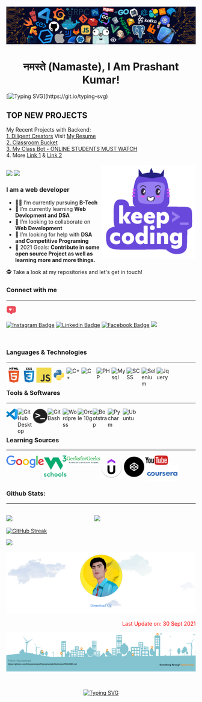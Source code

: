 ![](https://github.com/03prashantpk/03prashantpk/blob/main/assets/header.png)

<h1 align="center">
नमस्ते (Namaste), I Am Prashant Kumar!<br>
</h1>

<p align="center">

[![Typing SVG](https://readme-typing-svg.demolab.com?font=Fira+Code&pause=1000&width=780&center=true&lines=Welcome+To+My+Github+Profile;Full-Stack+Web+Developer;Always+Learning+New+Things;Please+Do+Not+Hesitate;To+Open+An+Issue;Or+Submit+A+Pull+Request.)](https://git.io/typing-svg)
 


</p>
 
 ## TOP NEW PROJECTS
 My Recent Projects with Backend: <br>
 <a href="https://diligentcreator.ml/">1. Diligent Creators</a> Visit <a href='https://diligentcreator.ml/u/admin'>My Resume</a><br>
 <a href="https://enally.in/files-manager/">2. Classroom Bucket</a><br>
 <a href="https://enally.in/files-manager/myclassbot">3. My Class Bot - ONLINE STUDENTS MUST WATCH</a><br>
 4. More <a href="https://enally.in/">Link 1</a> & <a href="https://enally.in/files-manager/project-page">Link 2</a><br>
<br>
<img align="right" alt="coding" width="250" src="https://github.com/03prashantpk/03prashantpk/blob/main/assets/keep_coding.gif">

![](https://komarev.com/ghpvc/?username=03prashantpk&color=ff0000&label=Welcome,+Please+Come+In+Visitor) ![](https://hit.yhype.me/github/profile?user_id=43730425)<br>

### I am a web developer

- 👨‍🏭 I’m currently pursuing **B-Tech** <br>
- 🏫 I’m currently learning **Web Devlopment and DSA** <br>
- 🙌 I’m looking to collaborate on **Web Development** <br>
- 🤔 I’m looking for help with **DSA and Competitive Programing**<br>
- 🥅 2021 Goals: **Contribute in some open source Project as well as learning more and more things.** <br>

🕵 Take a look at my repositories and let's get in touch!<br>

### Connect with me

<hr/>

<img width="26" src="https://github.com/03prashantpk/03prashantpk/blob/main/assets/like.png">

[![Instagram Badge](https://img.shields.io/badge/-@prashantpkumar-E4405F?style=flat-square&logo=instagram&logoColor=white&link=https://www.instagram.com/prashantpkumar)](https://www.instagram.com/prashantpkumar)
[![Linkedin Badge](https://img.shields.io/badge/-03prashantpk-blue?style=flat-square&logo=Linkedin&logoColor=white&link=https://www.linkedin.com/in/03prashantpk/)](https://www.linkedin.com/in/03prashantpk/)
[![Facebook Badge](https://img.shields.io/badge/-Prashant96120Pk-3b5998?style=flat-square&labelColor=3b5998&logo=facebook&logoColor=white&link=https://www.facebook.com/Prashant96120Pk)](https://www.facebook.com/Prashant96120Pk)
![](https://komarev.com/ghpvc/?username=03prashantpk&color=blue)


<!--
```
https://open.spotify.com/user/31gms3hlihdvvu6bwlnvzpig7qny?si=8e812ed666f24c50
```
-->

<br>

### Languages & Technologies

<hr/>

<img align="left" alt="HTML5" width="40px" src="https://raw.githubusercontent.com/github/explore/80688e429a7d4ef2fca1e82350fe8e3517d3494d/topics/html/html.png" />
<img align="left" alt="CSS3" width="40px" src="https://raw.githubusercontent.com/github/explore/80688e429a7d4ef2fca1e82350fe8e3517d3494d/topics/css/css.png" />
<img align="left" alt="JavaScript" width="40px" src="https://raw.githubusercontent.com/github/explore/80688e429a7d4ef2fca1e82350fe8e3517d3494d/topics/javascript/javascript.png" />
<img align="left" alt="Python" width="40px" src="https://raw.githubusercontent.com/github/explore/80688e429a7d4ef2fca1e82350fe8e3517d3494d/topics/python/python.png" />
<img align="left" alt="C++" width="40px" src="https://user-images.githubusercontent.com/42747200/46140125-da084900-c26d-11e8-8ea7-c45ae6306309.png" />
<img align="left" alt="C" width="40px" src="https://upload.wikimedia.org/wikipedia/commons/thumb/1/18/C_Programming_Language.svg/1200px-C_Programming_Language.svg.png" />
<img align="left" alt="PHP" width="40px" src="https://www.php.net/images/logos/new-php-logo.svg" />
<img align="left" alt="Mysql" width="40px" src="https://www.mysql.com/common/logos/logo-mysql-170x115.png" />
<img align="left" alt="SCSS" width="40px" src="https://sass-lang.com/assets/img/styleguide/seal-color-aef0354c.png" />
<img align="left" alt="Selenium" width="40px" src="https://upload.wikimedia.org/wikipedia/commons/thumb/d/d5/Selenium_Logo.png/220px-Selenium_Logo.png" />
<img align="left" alt="Jquery" width="40px" src="https://openjsf.org/wp-content/uploads/sites/84/2019/10/jquery-logo-vertical_large_square.png" />

<br><br>


### Tools & Softwares

<hr/>

<img align="left" alt="Visual Studio Code" width="30px" src="https://raw.githubusercontent.com/github/explore/80688e429a7d4ef2fca1e82350fe8e3517d3494d/topics/visual-studio-code/visual-studio-code.png" />
<img align="left" alt="GitHub Desktop" width="40px" src="https://static.techspot.com/images2/downloads/topdownload/2021/04/2021-04-07-ts3_thumbs-8ba.png" />
<img align="left" alt="Terminal" width="40px" src="https://raw.githubusercontent.com/github/explore/80688e429a7d4ef2fca1e82350fe8e3517d3494d/topics/terminal/terminal.png" />
<img align="left" alt="GitBash" width="40px" src="https://git-scm.com/images/logos/downloads/Git-Icon-1788C.png" />
<img align="left" alt="Wordpress" width="40px" src="https://upload.wikimedia.org/wikipedia/commons/thumb/9/93/Wordpress_Blue_logo.png/1200px-Wordpress_Blue_logo.png" />
<img align="left" alt="Orcle 10g" width="40px" src="https://i.pinimg.com/236x/e3/b7/9d/e3b79dd42a03cbb6f658ae3efc5e3d5c--oracle-g-bangs.jpg" />
<img align="left" alt="Bootstrap" width="40px" src="https://upload.wikimedia.org/wikipedia/commons/thumb/b/b2/Bootstrap_logo.svg/2560px-Bootstrap_logo.svg.png" />
<img align="left" alt="Pycharm" width="40px" src="https://upload.wikimedia.org/wikipedia/commons/thumb/1/1d/PyCharm_Icon.svg/1200px-PyCharm_Icon.svg.png" />
<img align="left" alt="Ubuntu" width="40px" src="https://assets.ubuntu.com/v1/57a889f6-ubuntu-logo112.png" />
<br><br><br>

### Learning Sources

<hr/>

<img align="left" alt="Google" width="100px" src="https://github.com/03prashantpk/03prashantpk/blob/main/assets/google-2015-google-new-google-icon.svg" />
<img align="left" alt="W3school" width="60px" src="https://github.com/03prashantpk/03prashantpk/blob/main/assets/w3school.png" />
<img align="left" alt="gfg" width="90px" src="https://github.com/03prashantpk/03prashantpk/blob/main/assets/geeksforgeeks-17.png" />
<img align="left" alt="Udemy" width="60px" src="https://github.com/03prashantpk/03prashantpk/blob/main/assets/udemy.webp" />
<img align="left" alt="Codepen" width="60px" src="https://github.com/03prashantpk/03prashantpk/blob/main/assets/social-32-512.webp" />
<img align="left" alt="YouTube" width="60px" src="https://github.com/03prashantpk/03prashantpk/blob/main/assets/youtube.webp" />
<img align="left" alt="coursera" width="90px" src="https://github.com/03prashantpk/03prashantpk/blob/main/assets/coursera_logo_icon.png" />

<br><br><br><br>

### Github Stats:

<hr/>
<br>

<img align="right" width="270" src="https://octodex.github.com/images/daftpunktocat-thomas.gif">
<img src="https://github-readme-stats.anuraghazra1.vercel.app/api/top-langs/?username=03prashantpk&layout=compact&theme=blue-green" />

[![GitHub Streak](http://github-readme-streak-stats.herokuapp.com?user=03prashantpk&theme=tokyonight_duo&dates=28DDB7&fire=DD2727&sideLabels=DD7F19&ring=12B6DD&currStreakNum=DD2727&border=65EAD0B7)](https://git.io/streak-stats)

![](https://activity-graph.herokuapp.com/graph?username=03prashantpk&theme=github)

<p align="center">
<a href="https://diligentcreator.ml/u/admin" target="_blank">
 
![](https://github.com/03prashantpk/03prashantpk/blob/main/assets/profile-cloud.png)
  
</a>
</p>

<p style="color: red;" align="right" >Last Update on: 30 Sept 2021 </p>

<a href="https://www.linkedin.com/in/03prashantpk/">

![](https://github.com/03prashantpk/03prashantpk/blob/main/assets/footer2.png)

</a>

<br>

<center>
<p align="center">

<a href="https://git.io/typing-svg"><img src="https://readme-typing-svg.demolab.com?font=Fira+Code&center=true&pause=1000&width=435&lines=Thank+You+for+Visiting+And+Happy+Coding..." alt="Typing SVG" /></a>

 
</p>
</center>

<!--Created By Prashant Kumar - linkedin: https://linkedin.com/in/03prashantpk Github: https://github.com/03prashantpk ----->

